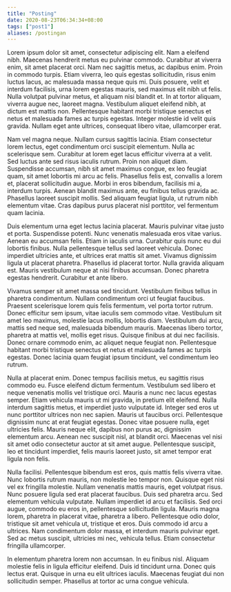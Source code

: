 ```yaml
---
title: "Posting"
date: 2020-08-23T06:34:34+08:00
tags: ["post1"]
aliases: /postingan
---
```


Lorem ipsum dolor sit amet, consectetur adipiscing elit. Nam a eleifend nibh. Maecenas hendrerit metus eu pulvinar commodo. Curabitur at viverra enim, sit amet placerat orci. Nam nec sagittis metus, ac dapibus enim. Proin in commodo turpis. Etiam viverra, leo quis egestas sollicitudin, risus enim luctus lacus, ac malesuada massa neque quis mi. Duis posuere, velit et interdum facilisis, urna lorem egestas mauris, sed maximus elit nibh ut felis. Nulla volutpat pulvinar metus, et aliquam nisi blandit et. In at tortor aliquam, viverra augue nec, laoreet magna. Vestibulum aliquet eleifend nibh, at dictum est mattis non. Pellentesque habitant morbi tristique senectus et netus et malesuada fames ac turpis egestas. Integer molestie id velit quis gravida. Nullam eget ante ultrices, consequat libero vitae, ullamcorper erat.

Nam vel magna neque. Nullam cursus sagittis lacinia. Etiam consectetur lorem lectus, eget condimentum orci suscipit elementum. Nulla ac scelerisque sem. Curabitur at lorem eget lacus efficitur viverra at a velit. Sed luctus ante sed risus iaculis rutrum. Proin non aliquet diam. Suspendisse accumsan, nibh sit amet maximus congue, ex leo feugiat quam, sit amet lobortis mi arcu ac felis. Phasellus felis est, convallis a lorem et, placerat sollicitudin augue. Morbi in eros bibendum, facilisis mi a, interdum turpis. Aenean blandit maximus ante, eu finibus tellus gravida ac. Phasellus laoreet suscipit mollis. Sed aliquam feugiat ligula, ut rutrum nibh elementum vitae. Cras dapibus purus placerat nisl porttitor, vel fermentum quam lacinia.

Duis elementum urna eget lectus lacinia placerat. Mauris pulvinar vitae justo et porta. Suspendisse potenti. Nunc venenatis malesuada eros vitae varius. Aenean eu accumsan felis. Etiam in iaculis urna. Curabitur quis nunc eu dui lobortis finibus. Nulla pellentesque tellus sed laoreet vehicula. Donec imperdiet ultricies ante, et ultrices erat mattis sit amet. Vivamus dignissim ligula ut placerat pharetra. Phasellus id placerat tortor. Nulla gravida aliquam est. Mauris vestibulum neque at nisi finibus accumsan. Donec pharetra egestas hendrerit. Curabitur et ante libero.

Vivamus semper sit amet massa sed tincidunt. Vestibulum finibus tellus in pharetra condimentum. Nullam condimentum orci ut feugiat faucibus. Praesent scelerisque lorem quis felis fermentum, vel porta tortor rutrum. Donec efficitur sem ipsum, vitae iaculis sem commodo vitae. Vestibulum sit amet leo maximus, molestie lacus mollis, lobortis diam. Vestibulum dui arcu, mattis sed neque sed, malesuada bibendum mauris. Maecenas libero tortor, pharetra at mattis vel, mollis eget risus. Quisque finibus at dui nec facilisis. Donec ornare commodo enim, ac aliquet neque feugiat non. Pellentesque habitant morbi tristique senectus et netus et malesuada fames ac turpis egestas. Donec lacinia quam feugiat ipsum tincidunt, vel condimentum leo rutrum.

Nulla at placerat enim. Donec tempus facilisis metus, eu sagittis risus commodo eu. Fusce eleifend dictum fermentum. Vestibulum sed libero et neque venenatis mollis vel tristique orci. Mauris a nunc nec lacus egestas semper. Etiam vehicula mauris ut mi gravida, in pretium elit eleifend. Nulla interdum sagittis metus, et imperdiet justo vulputate id. Integer sed eros ut nunc porttitor ultrices non nec sapien. Mauris ut faucibus orci. Pellentesque dignissim nunc at erat feugiat egestas. Donec vitae posuere nulla, eget ultricies felis. Mauris neque elit, dapibus non purus ac, dignissim elementum arcu. Aenean nec suscipit nisl, at blandit orci. Maecenas vel nisi sit amet odio consectetur auctor at sit amet augue. Pellentesque suscipit, leo et tincidunt imperdiet, felis mauris laoreet justo, sit amet tempor erat ligula non felis.

Nulla facilisi. Pellentesque bibendum est eros, quis mattis felis viverra vitae. Nunc lobortis rutrum mauris, non molestie leo tempor non. Quisque eget nisi vel ex fringilla molestie. Nullam venenatis mattis mauris, eget volutpat risus. Nunc posuere ligula sed erat placerat faucibus. Duis sed pharetra arcu. Sed elementum vehicula vulputate. Nullam imperdiet id arcu et facilisis. Sed orci augue, commodo eu eros in, pellentesque sollicitudin ligula. Mauris magna lorem, pharetra in placerat vitae, pharetra a libero. Pellentesque odio dolor, tristique sit amet vehicula ut, tristique et eros. Duis commodo id arcu a ultrices. Nam condimentum dolor massa, et interdum mauris pulvinar eget. Sed ac metus suscipit, ultricies mi nec, vehicula tellus. Etiam consectetur fringilla ullamcorper.

In elementum pharetra lorem non accumsan. In eu finibus nisl. Aliquam molestie felis in ligula efficitur eleifend. Duis id tincidunt urna. Donec quis lectus erat. Quisque in urna eu elit ultrices iaculis. Maecenas feugiat dui non sollicitudin semper. Phasellus at tortor ac urna congue vehicula.
